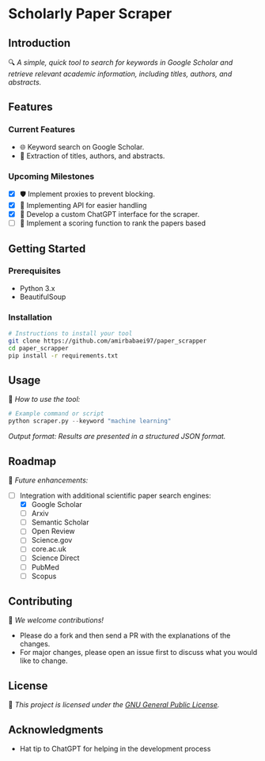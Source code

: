
# Scholarly Paper Scraper

## Introduction
🔍 _A simple, quick tool to search for keywords in Google Scholar and retrieve relevant academic information, including titles, authors, and abstracts._

## Features
### Current Features
- 🌐 Keyword search on Google Scholar.
- 📑 Extraction of titles, authors, and abstracts.

### Upcoming Milestones
- [x] 🛡️ Implement proxies to prevent blocking.
- [x] 💬 Implementing API for easier handling
- [x] 💬 Develop a custom ChatGPT interface for the scraper.
- [ ] 📄 Implement a scoring function to rank the papers based

## Getting Started
### Prerequisites
  - Python 3.x
  - BeautifulSoup

### Installation
```bash
# Instructions to install your tool
git clone https://github.com/amirbabaei97/paper_scrapper
cd paper_scrapper
pip install -r requirements.txt
```

## Usage
🚀 _How to use the tool:_
```python
# Example command or script
python scraper.py --keyword "machine learning"
```
_Output format: Results are presented in a structured JSON format._

## Roadmap
🚧 _Future enhancements:_
- [ ] Integration with additional scientific paper search engines:
  - [x] Google Scholar 
  - [ ] Arxiv
  - [ ] Semantic Scholar
  - [ ] Open Review
  - [ ] Science.gov
  - [ ] core.ac.uk
  - [ ] Science Direct
  - [ ] PubMed
  - [ ] Scopus

## Contributing
🤝 _We welcome contributions!_
- Please do a fork and then send a PR with the explanations of the changes. 
- For major changes, please open an issue first to discuss what you would like to change.

## License
📄 _This project is licensed under the [GNU General Public License](https://www.gnu.org/licenses/gpl-3.0.en.html)._

## Acknowledgments
- Hat tip to ChatGPT for helping in the development process
